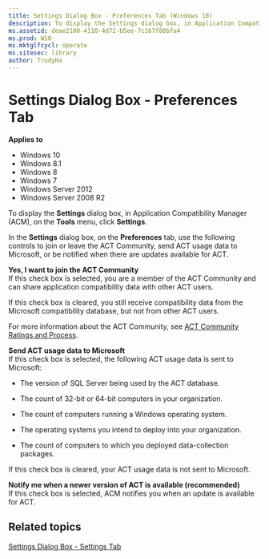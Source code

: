 ```yaml
---
title: Settings Dialog Box - Preferences Tab (Windows 10)
description: To display the Settings dialog box, in Application Compatibility Manager (ACM), on the Tools menu, click Settings.
ms.assetid: deae2100-4110-4d72-b5ee-7c167f80bfa4
ms.prod: W10
ms.mktglfcycl: operate
ms.sitesec: library
author: TrudyHa
---
```


# Settings Dialog Box - Preferences Tab


**Applies to**

-   Windows 10
-   Windows 8.1
-   Windows 8
-   Windows 7
-   Windows Server 2012
-   Windows Server 2008 R2

To display the **Settings** dialog box, in Application Compatibility Manager (ACM), on the **Tools** menu, click **Settings**.

In the **Settings** dialog box, on the **Preferences** tab, use the following controls to join or leave the ACT Community, send ACT usage data to Microsoft, or be notified when there are updates available for ACT.

<a href="" id="yes--i-want-to-join-the-act-community"></a>**Yes, I want to join the ACT Community**  
If this check box is selected, you are a member of the ACT Community and can share application compatibility data with other ACT users.

If this check box is cleared, you still receive compatibility data from the Microsoft compatibility database, but not from other ACT users.

For more information about the ACT Community, see [ACT Community Ratings and Process](act-community-ratings-and-process.md).

<a href="" id="send-act-usage-data-to-microsoft"></a>**Send ACT usage data to Microsoft**  
If this check box is selected, the following ACT usage data is sent to Microsoft:

-   The version of SQL Server being used by the ACT database.

-   The count of 32-bit or 64-bit computers in your organization.

-   The count of computers running a Windows operating system.

-   The operating systems you intend to deploy into your organization.

-   The count of computers to which you deployed data-collection packages.

If this check box is cleared, your ACT usage data is not sent to Microsoft.

<a href="" id="notify-me-when-a-newer-version-of-act-is-available--recommended-"></a>**Notify me when a newer version of ACT is available (recommended)**  
If this check box is selected, ACM notifies you when an update is available for ACT.

## Related topics


[Settings Dialog Box - Settings Tab](settings-dialog-box---settings-tab.md)

 

 





